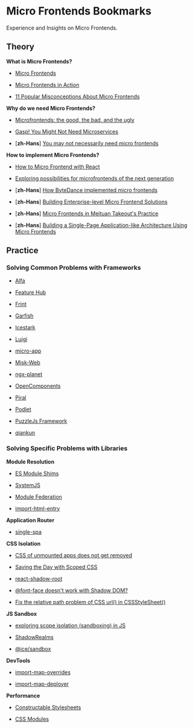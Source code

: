 # Micro Frontends Bookmarks

Experience and Insights on Micro Frontends.

## Theory

**What is Micro Frontends?**

- [Micro Frontends](https://martinfowler.com/articles/micro-frontends.html)

- [Micro Frontends in Action](https://micro-frontends.org/)

- [11 Popular Misconceptions About Micro Frontends](https://blog.bitsrc.io/11-popular-misconceptions-about-micro-frontends-d5daecc92efb)

**Why do we need Micro Frontends?**


- [Microfrontends: the good, the bad, and the ugly](https://zendev.com/2019/06/17/microfrontends-good-bad-ugly.html)

- [Gasp! You Might Not Need Microservices](https://www.simplethread.com/gasp-you-might-not-need-microservices/)

- [**zh-Hans**] [You may not necessarily need micro frontends](https://mp.weixin.qq.com/s/khrziHjDfgGS4GgHa6qQJg)

**How to implement Micro Frontends?**

- [How to Micro Frontend with React](https://www.robinwieruch.de/react-micro-frontend/)

- [Exploring possibilities for microfrontends of the next generation](https://github.com/unstubbable/mfng)

- [**zh-Hans**] [How ByteDance implemented micro frontends](https://mp.weixin.qq.com/s/L9wbfNG5fTXF5bx7dcgj4Q)

- [**zh-Hans**] [Building Enterprise-level Micro Frontend Solutions](https://www.infoq.cn/article/o3e4wgbunjhtyokt23r7)

- [**zh-Hans**] [Micro Frontends in Meituan Takeout's Practice](https://tech.meituan.com/2020/02/27/meituan-waimai-micro-frontends-practice.html)

- [**zh-Hans**] [Building a Single-Page Application-like Architecture Using Micro Frontends](https://tech.meituan.com/2018/09/06/fe-tiny-spa.html)


## Practice

### Solving Common Problems with Frameworks

- [Alfa](https://github.com/aliyun/alibabacloud-alfa)

- [Feature Hub](https://github.com/sinnerschrader/feature-hub)

- [Frint](https://github.com/frintjs/frint)

- [Garfish](https://github.com/web-infra-dev/garfish)

- [Icestark](https://github.com/ice-lab/icestark)

- [Luigi](https://github.com/SAP/luigi)

- [micro-app](https://github.com/micro-zoe/micro-app)

- [Misk-Web](https://github.com/cashapp/misk-web/)

- [ngx-planet](https://github.com/worktile/ngx-planet)

- [OpenComponents](https://github.com/opencomponents/oc)

- [Piral](https://github.com/smapiot/piral)

- [Podlet](https://github.com/podium-lib/podlet)

- [PuzzleJs Framework](https://github.com/puzzle-js/puzzle-js)

- [qiankun](https://github.com/umijs/qiankun)

### Solving Specific Problems with Libraries 

**Module Resolution**

- [ES Module Shims](https://github.com/guybedford/es-module-shims)

- [SystemJS](https://github.com/systemjs/systemjs)

- [Module Federation](https://webpack.js.org/concepts/module-federation/)

- [import-html-entry](https://github.com/kuitos/import-html-entry)

**Application Router**

- [single-spa](https://github.com/single-spa/single-spa)

**CSS Isolation**

- [CSS of unmounted apps does not get removed](https://github.com/single-spa/single-spa/issues/628)

- [Saving the Day with Scoped CSS](https://css-tricks.com/saving-the-day-with-scoped-css/)

- [react-shadow-root](https://github.com/apearce/react-shadow-root)

- [@font-face doesn't work with Shadow DOM?](https://github.com/mdn/interactive-examples/issues/887)

- [Fix the relative path problem of CSS url() in CSSStyleSheet()](https://github.com/systemjs/systemjs/pull/2326)

**JS Sandbox**

- [exploring scope isolation (sandboxing) in JS](https://gist.github.com/getify/2910196)

- [ShadowRealms](https://github.com/tc39/proposal-shadowrealm)

- [@ice/sandbox](https://github.com/ice-lab/icestark/tree/master/packages/sandbox)

**DevTools**

- [import-map-overrides](https://github.com/single-spa/import-map-overrides)

- [import-map-deployer](https://github.com/single-spa/import-map-deployer)

**Performance**

- [Constructable Stylesheets](https://web.dev/constructable-stylesheets/)

- [CSS Modules](https://github.com/systemjs/systemjs/blob/main/docs/module-types.md#css-modules)
